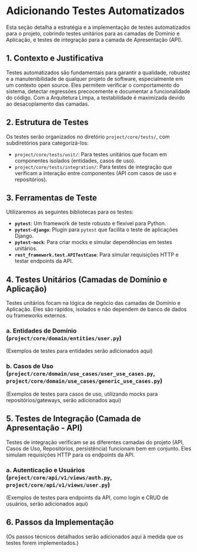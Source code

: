 # Adicionando Testes Automatizados

Esta seção detalha a estratégia e a implementação de testes automatizados para o projeto, cobrindo testes unitários para as camadas de Domínio e Aplicação, e testes de integração para a camada de Apresentação (API).

## 1. Contexto e Justificativa

Testes automatizados são fundamentais para garantir a qualidade, robustez e a manutenibilidade de qualquer projeto de software, especialmente em um contexto open source. Eles permitem verificar o comportamento do sistema, detectar regressões precocemente e documentar a funcionalidade do código. Com a Arquitetura Limpa, a testabilidade é maximizada devido ao desacoplamento das camadas.

## 2. Estrutura de Testes

Os testes serão organizados no diretório `project/core/tests/`, com subdiretórios para categorizá-los:

-   `project/core/tests/unit/`: Para testes unitários que focam em componentes isolados (entidades, casos de uso).
-   `project/core/tests/integration/`: Para testes de integração que verificam a interação entre componentes (API com casos de uso e repositórios).

## 3. Ferramentas de Teste

Utilizaremos as seguintes bibliotecas para os testes:

-   **`pytest`**: Um framework de teste robusto e flexível para Python.
-   **`pytest-django`**: Plugin para `pytest` que facilita o teste de aplicações Django.
-   **`pytest-mock`**: Para criar mocks e simular dependências em testes unitários.
-   **`rest_framework.test.APITestCase`**: Para simular requisições HTTP e testar endpoints da API.

## 4. Testes Unitários (Camadas de Domínio e Aplicação)

Testes unitários focam na lógica de negócio das camadas de Domínio e Aplicação. Eles são rápidos, isolados e não dependem de banco de dados ou frameworks externos.

### a. Entidades de Domínio (`project/core/domain/entities/user.py`)

(Exemplos de testes para entidades serão adicionados aqui)

### b. Casos de Uso (`project/core/domain/use_cases/user_use_cases.py`, `project/core/domain/use_cases/generic_use_cases.py`)

(Exemplos de testes para casos de uso, utilizando mocks para repositórios/gateways, serão adicionados aqui)

## 5. Testes de Integração (Camada de Apresentação - API)

Testes de integração verificam se as diferentes camadas do projeto (API, Casos de Uso, Repositórios, persistência) funcionam bem em conjunto. Eles simulam requisições HTTP para os endpoints da API.

### a. Autenticação e Usuários (`project/core/api/v1/views/auth.py`, `project/core/api/v1/views/user.py`)

(Exemplos de testes para endpoints da API, como login e CRUD de usuários, serão adicionados aqui)

## 6. Passos da Implementação

(Os passos técnicos detalhados serão adicionados aqui à medida que os testes forem implementados.)
